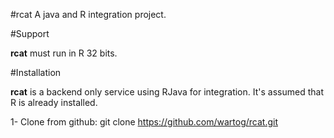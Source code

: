 #rcat
A java and R integration project.

#Support

**rcat** must run in R 32 bits.

#Installation

**rcat** is a backend only service using RJava for integration. It's assumed that R is already installed.

1- Clone from github:
    git clone https://github.com/wartog/rcat.git
